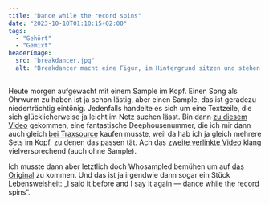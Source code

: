 ```yaml
---
title: "Dance while the record spins"
date: "2023-10-10T01:10:15+02:00"
tags:
  - "Gehört"
  - "Gemixt"
headerImage:
  src: "breakdancer.jpg"
  alt: "Breakdancer macht eine Figur, im Hintergrund sitzen und stehen Zuschauer."
---
```


Heute morgen aufgewacht mit einem Sample im Kopf. Einen Song als Ohrwurm zu haben ist ja schon lästig, aber einen Sample, das ist geradezu niederträchtig eintönig. Jedenfalls handelte es sich um eine Textzeile, die sich glücklicherweise ja leicht im Netz suchen lässt. Bin dann [zu diesem Video](https://youtu.be/fuTaN0JmRAo?si=Y8bEXQr1TXh9LcdE) gekommen, eine fantastische Deephousenummer, die ich mir dann auch gleich [bei Traxsource](https://www.traxsource.com/track/1645219/get-on-up-and-dance-while-the-record-spins-original-mix) kaufen musste, weil da hab ich ja gleich mehrere Sets im Kopf, zu denen das passen tät. Ach das [zweite verlinkte Video](https://youtu.be/4WYeOnbhUNs?si=cQfWkYKoqpGIWkyy) klang vielversprechend (auch ohne Sample). 

Ich musste dann aber letztlich doch Whosampled bemühen um auf [das Original](https://www.whosampled.com/Catch-22-2/Boogie-Down-(Do-It)/) zu kommen. Und das ist ja irgendwie dann sogar ein Stück Lebensweisheit: „I said it before and I say it again — dance while the record spins“.
